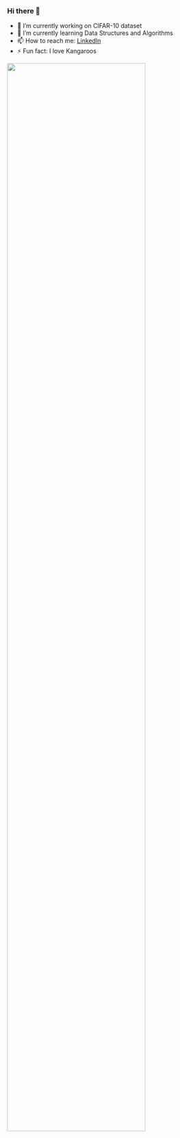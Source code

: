 ### Hi there 👋


<!-- **joseph27choi/joseph27choi** is a ✨ _special_ ✨ repository because its `README.md` (this file) appears on your GitHub profile.

Here are some ideas to get you started: -->

- 🔭 I’m currently working on CIFAR-10 dataset
- 🌱 I’m currently learning Data Structures and Algorithms
- 📫 How to reach me: <a href="https://www.linkedin.com/in/josephchoi27-ece/">LinkedIn</a>
- ⚡ Fun fact: I love Kangaroos 
<img align="center" src="https://media.tenor.com/lcTJlAH78GsAAAAM/hold-me-cute.gif" height="80%">


<!--
<tr>
  <td>
    <img align="center" src="https://github-readme-stats.vercel.app/api?username=joseph27choi&show_icons=true&theme=radical%22/%3E" />
  </td>
  <td>
    <img align="center" src="https://github-readme-streak-stats.herokuapp.com/?user=joseph27choi"/>
  </td>
</tr>
-->
